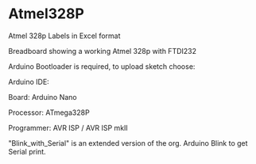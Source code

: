 # Atmel328P

Atmel 328p Labels in Excel format

Breadboard showing a working Atmel 328p with FTDI232

Arduino Bootloader is required, to upload sketch choose:

Arduino IDE:

Board: Arduino Nano

Processor: ATmega328P

Programmer: AVR ISP / AVR ISP mkII

"Blink_with_Serial" is an extended version of the org. Arduino Blink to get Serial print.
